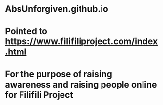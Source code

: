 # AbsUnforgiven.github.io
# Pointed to https://www.filifiliproject.com/index.html
# For the purpose of raising awareness and raising people online for Filifili Project

